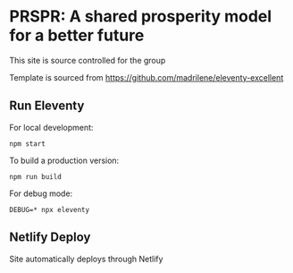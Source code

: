 # PRSPR: A shared prosperity model for a better future

This site is source controlled for the group

Template is sourced from https://github.com/madrilene/eleventy-excellent

## Run Eleventy

For local development:
```
npm start
```

To build a production version:
```
npm run build
```

For debug mode:
```
DEBUG=* npx eleventy

```

## Netlify Deploy

Site automatically deploys through Netlify
